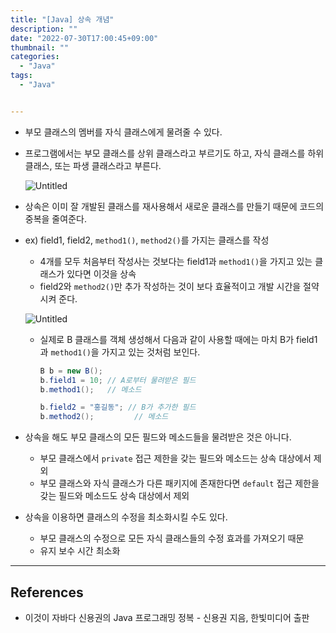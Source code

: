 ```yaml
---
title: "[Java] 상속 개념"
description: ""
date: "2022-07-30T17:00:45+09:00"
thumbnail: ""
categories:
  - "Java"
tags:
  - "Java"


---
```

<!--more-->

- 부모 클래스의 멤버를 자식 클래스에게 물려줄 수 있다.
- 프로그램에서는 부모 클래스를 상위 클래스라고 부르기도 하고, 자식 클래스를 하위 클래스, 또는 파생 클래스라고 부른다.
    
    ![Untitled](/images/lang_java/inheritance/상속_개념/Untitled.png)
    
- 상속은 이미 잘 개발된 클래스를 재사용해서 새로운 클래스를 만들기 때문에 코드의 중복을 줄여준다.
- ex) field1, field2, `method1()`, `method2()`를 가지는 클래스를 작성
    - 4개를 모두 처음부터 작성사는 것보다는 field1과 `method1()`을 가지고 있는 클래스가 있다면 이것을 상속
    - field2와 `method2()`만 추가 작성하는 것이 보다 효율적이고 개발 시간을 절약시켜 준다.
    
    ![Untitled](/images/lang_java/inheritance/상속_개념/Untitled%201.png)
    
    - 실제로 B 클래스를 객체 생성해서 다음과 같이 사용할 때에는 마치 B가 field1과 `method1()`을 가지고 있는 것처럼 보인다.
        
        ```java
        B b = new B();
        b.field1 = 10; // A로부터 물려받은 필드
        b.method1();   // 메소드
        
        b.field2 = "홍길동"; // B가 추가한 필드
        b.method2();         // 메소드 
        ```
        
- 상속을 해도 부모 클래스의 모든 필드와 메소드들을 물려받은 것은 아니다.
    - 부모 클래스에서 `private` 접근 제한을 갖는 필드와 메소드는 상속 대상에서 제외
    - 부모 클래스와 자식 클래스가 다른 패키지에 존재한다면 `default` 접근 제한을 갖는 필드와 메소드도 상속 대상에서 제외
- 상속을 이용하면 클래스의 수정을 최소화시킬 수도 있다.
    - 부모 클래스의 수정으로 모든 자식 클래스들의 수정 효과를 가져오기 때문
    - 유지 보수 시간 최소화

---

## References

- 이것이 자바다 신용권의 Java 프로그래밍 정복 - 신용권 지음, 한빛미디어 출판